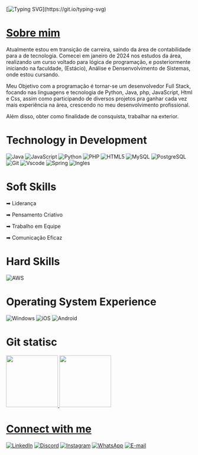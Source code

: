 [![Typing SVG](https://readme-typing-svg.demolab.com/?lines=Olá+Devs!+Me+Chamo+Matheus.;Seja+Bem+vindo+ao+meu+GitHub!)](https://git.io/typing-svg)

# [Sobre mim](https://www.linkedin.com/in/matheus-vasconcelos-da-silva-32450a313/) 
Atualmente estou em transição de carreira, saindo da área de contabilidade para a de tecnologia.
Comecei em janeiro de 2024 nos estudos da área, realizando um curso voltado para lógica de programação, e posteriormente iniciando na faculdade, (Estácio), Análise e Densenvolvimento de Sistemas, onde estou cursando. 

Meu Objetivo com a programação é tornar-se um desenvolvedor Full Stack, focando nas linguagens e tecnologia de Python, Java, php, JavaScript, Html e Css, assim como participando de diversos projetos pra ganhar cada vez mais experiência na área, crescendo no meu  desenvolvimento profissional.

Além disso, obter como finalidade de consquista, trabalhar na exterior. 

# Technology in Development
![Java](https://img.shields.io/badge/java-%23ED8B00.svg?style=for-the-badge&logo=openjdk&logoColor=white)
![JavaScript](https://img.shields.io/badge/JavaScript-F7DF1E?style=for-the-badge&logo=javascript&logoColor=black)
![Python](https://img.shields.io/badge/python-3670A0?style=for-the-badge&logo=python&logoColor=ffdd54)
![PHP](https://img.shields.io/badge/PHP-777BB4?style=for-the-badge&logo=php&logoColor=white)
![HTML5](https://img.shields.io/badge/HTML5-E34F26?style=for-the-badge&logo=html5&logoColor=white)
![MySQL](https://img.shields.io/badge/MySQL-00000F?style=for-the-badge&logo=mysql&logoColor=white)
![PostgreSQL](https://img.shields.io/badge/PostgreSQL-000?style=for-the-badge&logo=postgresql)
![Git](https://img.shields.io/badge/GIT-E44C30?style=for-the-badge&logo=git&logoColor=white)
![Vscode](https://img.shields.io/badge/Vscode-007ACC?style=for-the-badge&logo=visual-studio-code&logoColor=white)
![Spring](https://img.shields.io/badge/spring-%236DB33F.svg?style=for-the-badge&logo=spring&logoColor=white)
![Ingles](https://img.shields.io/badge/Inglês-39E09B?style=for-the-badge&logo=&logoColor=white)


# Soft Skills 
➡ Liderança

➡ Pensamento Criativo 

➡ Trabalho em Equipe 

➡ Comunicação Eficaz

# Hard Skills
![AWS](https://img.shields.io/badge/AWS-000.svg?style=for-the-badge&logo=amazon-aws&logoColor=white)

# Operating System Experience
![Windows](https://img.shields.io/badge/Windows-000?style=for-the-badge&logo=windows&logoColor=2CA5E0)
![iOS](https://img.shields.io/badge/iOS-000000?style=for-the-badge&logo=ios&logoColor=white)
![Android](https://img.shields.io/badge/Android-3DDC84?style=for-the-badge&logo=android&logoColor=white)

# Git statisc
<div>
  <a href="https://github.com/Matheus-cabo">
  <img height="140em" src="https://github-readme-stats.vercel.app/api?username=Matheus-cabo&theme=transparent&bg_color=000&border_color=30A3DC&show_icons=true&icon_color=30A3DC&title_color=E94D5F&text_color=FFF"/>

  <a href="https://github.com/Matheus-cabo">
  <img height="140em" src="https://github-readme-stats-git-masterrstaa-rickstaa.vercel.app/api/top-langs/?username=Matheus-cabo&bg_color=000&border_color=30A3DC&title_color=E94D5F&text_color=FFF"/>
 </div> 

# Connect with me
[![LinkedIn](https://img.shields.io/badge/LinkedIn-0077B5?style=for-the-badge&logo=linkedin&logoColor=white)](https://www.linkedin.com/in/matheus-vasconcelos-da-silva-32450a313/)
[![Discord](https://img.shields.io/badge/Discord-7289DA?style=for-the-badge&logo=discord&logoColor=white)](https://discord.com/channels/cabogg/)
[![Instagram](https://img.shields.io/badge/-Instagram-%23E4405F?style=for-the-badge&logo=instagram&logoColor=white)](https://www.instagram.com/matheusmth_/)
[![WhatsApp](https://img.shields.io/badge/WhatsApp-25D366?style=for-the-badge&logo=whatsapp&logoColor=white)](https://wa.me/+55081985687741)
[![E-mail](https://img.shields.io/badge/-Email-000?style=for-the-badge&logo=microsoft-outlook&logoColor=007BFF)](mailto:202404574245@alunos.estacio.br)
